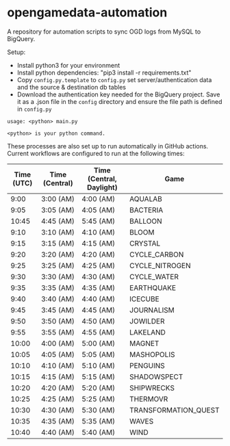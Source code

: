 # opengamedata-automation
A repository for automation scripts to sync OGD logs from MySQL to BigQuery.

Setup:

* Install python3 for your environment
* Install python dependencies: "pip3 install -r requirements.txt"
* Copy `config.py.template` to `config.py` set server/authentication data and the source & destination db tables
* Download the authentication key needed for the BigQuery project. Save it as a .json file in the `config` directory and ensure the file path is defined in `config.py`

```
usage: <python> main.py

<python> is your python command.
```

These processes are also set up to run automatically in GitHub actions.
Current workflows are configured to run at the following times:

| Time (UTC) | Time (Central) | Time (Central, Daylight) | Game                 |
| ---        | ---            | ---                      | ---                  |
|  9:00      | 3:00 (AM)      | 4:00 (AM)                | AQUALAB              |
|  9:05      | 3:05 (AM)      | 4:05 (AM)                | BACTERIA             |
| 10:45      | 4:45 (AM)      | 5:45 (AM)                | BALLOON              |
|  9:10      | 3:10 (AM)      | 4:10 (AM)                | BLOOM                |
|  9:15      | 3:15 (AM)      | 4:15 (AM)                | CRYSTAL              |
|  9:20      | 3:20 (AM)      | 4:20 (AM)                | CYCLE_CARBON         |
|  9:25      | 3:25 (AM)      | 4:25 (AM)                | CYCLE_NITROGEN       |
|  9:30      | 3:30 (AM)      | 4:30 (AM)                | CYCLE_WATER          |
|  9:35      | 3:35 (AM)      | 4:35 (AM)                | EARTHQUAKE           |
|  9:40      | 3:40 (AM)      | 4:40 (AM)                | ICECUBE              |
|  9:45      | 3:45 (AM)      | 4:45 (AM)                | JOURNALISM           |
|  9:50      | 3:50 (AM)      | 4:50 (AM)                | JOWILDER             |
|  9:55      | 3:55 (AM)      | 4:55 (AM)                | LAKELAND             |
| 10:00      | 4:00 (AM)      | 5:00 (AM)                | MAGNET               |
| 10:05      | 4:05 (AM)      | 5:05 (AM)                | MASHOPOLIS           |
| 10:10      | 4:10 (AM)      | 5:10 (AM)                | PENGUINS             |
| 10:15      | 4:15 (AM)      | 5:15 (AM)                | SHADOWSPECT          |
| 10:20      | 4:20 (AM)      | 5:20 (AM)                | SHIPWRECKS           |
| 10:25      | 4:25 (AM)      | 5:25 (AM)                | THERMOVR             |
| 10:30      | 4:30 (AM)      | 5:30 (AM)                | TRANSFORMATION_QUEST |
| 10:35      | 4:35 (AM)      | 5:35 (AM)                | WAVES                |
| 10:40      | 4:40 (AM)      | 5:40 (AM)                | WIND                 |
